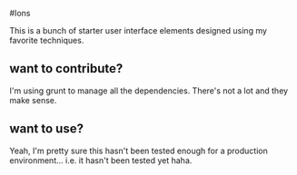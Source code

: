 #Ions

This is a bunch of starter user interface elements designed using my favorite techniques.

## want to contribute?

I'm using grunt to manage all the dependencies. There's not a lot and they make sense.

## want to use?

Yeah, I'm pretty sure this hasn't been tested enough for a production environment... i.e. it hasn't been tested yet haha.